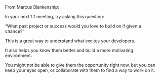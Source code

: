 From Marcus Blankenship:

In your next 1:1 meeting, try asking this question:

“What past project or success would you love to build on if given a chance?”

This is a great way to understand what excites your developers.

It also helps you know them better and build a more motivating environment.

You might not be able to give them the opportunity right now, but you can keep your eyes open, or collaborate with them to find a way to work on it.
